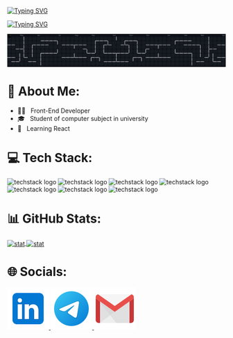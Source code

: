 
[![Typing SVG](https://readme-typing-svg.demolab.com?font=Audiowide&pause=1000&color=F7F7F7&center=true&multiline=true&width=435&lines=Hi%2C+I'm+Mahdi+Akbari+(TERAXLER))](https://git.io/typing-svg)

[![Typing SVG](https://readme-typing-svg.demolab.com?font=Audiowide&pause=1000&color=F7F7F7&center=true&multiline=true&width=435&lines=Front-End+Developer)](https://git.io/typing-svg)

<img align="center" src="./assets/pacman-contributions.svg">

###

# 💫 About Me:

- 👨‍💻 &nbsp; Front-End Developer
- 🎓 &nbsp; Student of computer subject in university
- 🎯 &nbsp; Learning React

###

# 💻 Tech Stack:

![techstack logo](https://readme-components.vercel.app/api?component=logo&logo=HTML5&fill=f06529) 
![techstack logo](https://readme-components.vercel.app/api?component=logo&logo=CSS3&fill=028dd1)
![techstack logo](https://readme-components.vercel.app/api?component=logo&logo=javascript&fill=f6df1c&textfill=323330)
![techstack logo](https://readme-components.vercel.app/api?component=logo&logo=tailwindcss&fill=00bcff)
![techstack logo](https://readme-components.vercel.app/api?component=logo&logo=react&fill=0081A3)
![techstack logo](https://readme-components.vercel.app/api?component=logo&logo=git&fill=f34f29)
![techstack logo](https://readme-components.vercel.app/api?component=logo&logo=npm&fill=cb3837)

###

# 📊 GitHub Stats:

<a href="https://github.com/teraxler">
  <img align="center" src="https://github-readme-stats.vercel.app/api?username=teraxler&show_icons=true&theme=light" alt="stat">
  <img align="center" src="https://github-readme-stats.vercel.app/api/top-langs/?username=teraxler&theme=light" alt="stat">
</a>

###

# 🌐 Socials:

<a href="https://linkedin.com/in/Teraxler">
  <img src="./assets/linkedin-logo.svg">
</a>
<a href="https://t.me/Mahdi9_TR">
  <img src="./assets/telegram-logo.svg">
</a>
<a href="mailto:mahdi.akbari.tr@gmail.com">
  <img src="./assets/gmail-logo.svg">
</a>

###
